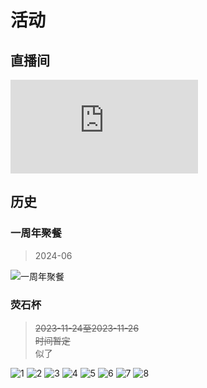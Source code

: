 # 活动

## 直播间

<iframe style={{width:"100%", height: '50vh'}} src="https://www.bilibili.com/blackboard/live/live-activity-player.html?cid=30923817&quality=0" frameborder="no" framespacing="0" scrolling="no" allow="autoplay; encrypted-media" allowfullscreen="true"></iframe>

## 历史

### 一周年聚餐

> 2024-06

![一周年聚餐](/img/活动/一周年聚餐/一周年聚餐.jpg)

### 荧石杯

> ~~2023-11-24至2023-11-26~~  
> ~~时间暂定~~  
> 似了

![1](/img/活动/荧石杯/1.jpg)
![2](/img/活动/荧石杯/2.jpg)
![3](/img/活动/荧石杯/3.jpg)
![4](/img/活动/荧石杯/4.jpg)
![5](/img/活动/荧石杯/5.jpg)
![6](/img/活动/荧石杯/6.jpg)
![7](/img/活动/荧石杯/7.jpg)
![8](/img/活动/荧石杯/8.jpg)
